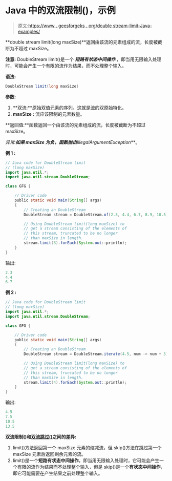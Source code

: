 # Java 中的双流限制()，示例

> 原文:[https://www . geesforgeks . org/double stream-limit-Java-examples/](https://www.geeksforgeeks.org/doublestream-limit-java-examples/)

**double stream limit(long maxSize)**返回由该流的元素组成的流，长度被截断为不超过 maxSize。

**注意:** DoubleStream limit()是一个 ***短路有状态中间操作*** ，即当用无限输入处理时，可能会产生一个有限的流作为结果，而不处理整个输入。

**语法:**

```java
DoubleStream limit(long maxSize)

```

**参数:**

1.  **双流:**原始双值元素的序列。这就是[流](https://www.geeksforgeeks.org/stream-in-java/)的双原始特化。
2.  **maxSize :** 流应该限制的元素数量。

**返回值:**函数返回一个由该流的元素组成的流，长度被截断为不超过 maxSize。

**异常:**如果 maxSize 为负，函数抛出***IllegalArgumentException***。

**例 1 :**

```java
// Java code for DoubleStream limit
// (long maxSize)
import java.util.*;
import java.util.stream.DoubleStream;

class GFG {

    // Driver code
    public static void main(String[] args)
    {
        // Creating an DoubleStream
        DoubleStream stream = DoubleStream.of(2.3, 4.4, 6.7, 8.9, 10.5);

        // Using DoubleStream limit(long maxSize) to
        // get a stream consisting of the elements of
        // this stream, truncated to be no longer
        // than maxSize in length.
        stream.limit(3).forEach(System.out::println);
    }
}
```

输出:

```java
2.3
4.4
6.7

```

**例 2 :**

```java
// Java code for DoubleStream limit
// (long maxSize)
import java.util.*;
import java.util.stream.DoubleStream;

class GFG {

    // Driver code
    public static void main(String[] args)
    {
        // Creating an DoubleStream
        DoubleStream stream = DoubleStream.iterate(4.5, num -> num + 3);

        // Using DoubleStream limit(long maxSize) to
        // get a stream consisting of the elements of
        // this stream, truncated to be no longer
        // than maxSize in length.
        stream.limit(4).forEach(System.out::println);
    }
}
```

输出:

```java
4.5
7.5
10.5
13.5

```

**双流限制()和[双流跳过()](https://www.geeksforgeeks.org/doublestream-skip-java/)之间的差异:**

1.  limit()方法返回第一个 maxSize 元素的缩减流，但 skip()方法在跳过第一个 maxSize 元素后返回剩余元素的流。
2.  limit()是一个**短路有状态中间操作**，即当用无限输入处理时，它可能会产生一个有限的流作为结果而不处理整个输入，但是 skip()是一个**有状态中间操作**，即它可能需要在产生结果之前处理整个输入。